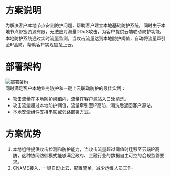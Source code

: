 # 方案说明

为解决客户本地节点安全防护问题，帮助客户建立本地基础防护系统，同时由于本地节点带宽资源有限，无法应对海量DDoS攻击，为客户提供云端联动防护功能。
<Br/>本地防护系统通过实时流量监测，当攻击流量达到本地防护阈值，自动将流量牵引至IP高防，帮助客户实现应急上云。

# 部署架构
![部署架构](https://github.com/jdcloudcom/cn/blob/edit/image/Advanced%20Anti-DDoS/Best-Practice01.png)<Br/>
同时满足客户本地业务防护和一键上云联动防护的最佳实践：
- 攻击流量在本地防护阈值内，流量在客户源站入口处清洗。
- 攻击流量超过本地防护阈值，流量牵引至IP高防，清洗后返回客户源站。
- 本地安全组件支持串联或旁路部署方式。

# 方案优势
1. 本地组件提供攻击检测和防护能力，当攻击流量超过阈值时迁移至云端IP高防，这种协同防御模式能够满足政府、金融行业的数据自主可控的合规监管要求。
2. CNAME接入，一键自动上云，配置简单，减少运维人员工作。

